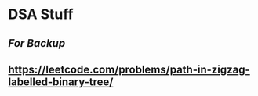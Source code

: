 # DSA Stuff
## *For Backup* ##
## https://leetcode.com/problems/path-in-zigzag-labelled-binary-tree/ ##
